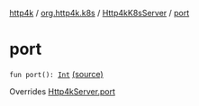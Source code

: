 [http4k](../../index.md) / [org.http4k.k8s](../index.md) / [Http4kK8sServer](index.md) / [port](./port.md)

# port

`fun port(): `[`Int`](https://kotlinlang.org/api/latest/jvm/stdlib/kotlin/-int/index.html) [(source)](https://github.com/http4k/http4k/blob/master/http4k-k8s/src/main/kotlin/org/http4k/k8s/Http4kK8sServer.kt#L14)

Overrides [Http4kServer.port](../../org.http4k.server/-http4k-server/port.md)

